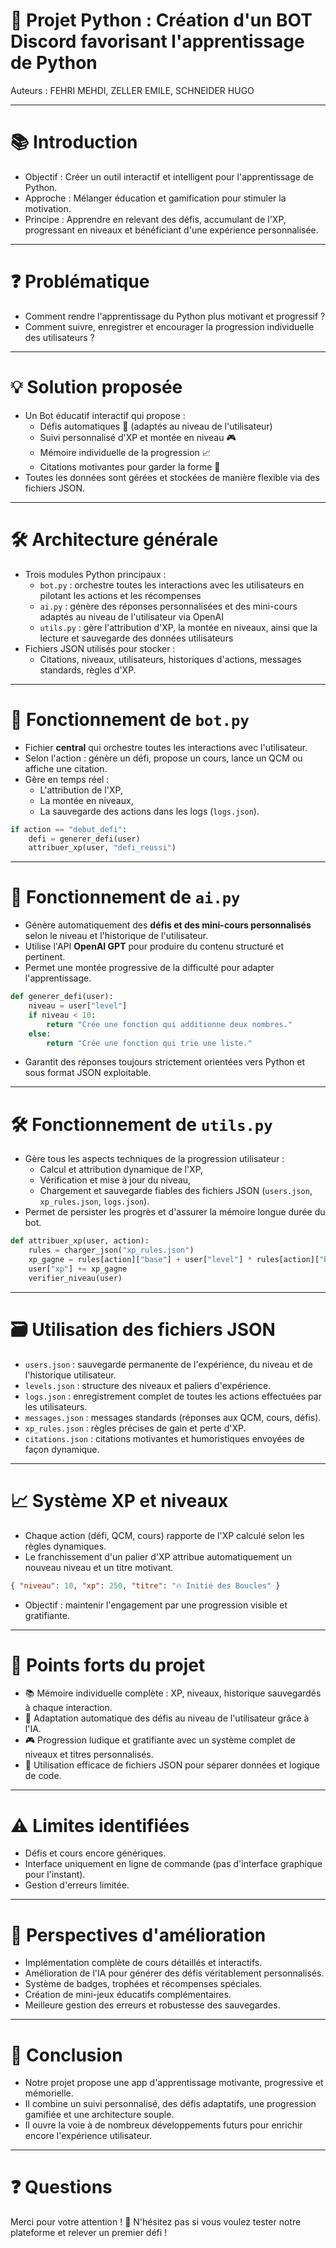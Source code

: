 # 🎯 Projet Python : Création d'un BOT Discord favorisant l'apprentissage de Python

Auteurs : FEHRI MEHDI, ZELLER EMILE, SCHNEIDER HUGO 

---
# 📚 Introduction
- Objectif : Créer un outil interactif et intelligent pour l'apprentissage de Python.
- Approche : Mélanger éducation et gamification pour stimuler la motivation.
- Principe : Apprendre en relevant des défis, accumulant de l'XP, progressant en niveaux et bénéficiant d'une expérience personnalisée.

---

# ❓ Problématique
- Comment rendre l'apprentissage du Python plus motivant et progressif ?
- Comment suivre, enregistrer et encourager la progression individuelle des utilisateurs ?

---

# 💡 Solution proposée
- Un Bot éducatif interactif qui propose :
  - Défis automatiques 🧩 (adaptés au niveau de l'utilisateur)
  - Suivi personnalisé d'XP et montée en niveau 🎮
  - Mémoire individuelle de la progression 📈
  - Citations motivantes pour garder la forme 💬
- Toutes les données sont gérées et stockées de manière flexible via des fichiers JSON.

---

# 🛠️ Architecture générale
- Trois modules Python principaux :
  - `bot.py` : orchestre toutes les interactions avec les utilisateurs en pilotant les actions et les récompenses
  - `ai.py` : génère des réponses personnalisées et des mini-cours adaptés au niveau de l'utilisateur via OpenAI
  - `utils.py` : gère l'attribution d'XP, la montée en niveaux, ainsi que la lecture et sauvegarde des données utilisateurs
- Fichiers JSON utilisés pour stocker :
  - Citations, niveaux, utilisateurs, historiques d'actions, messages standards, règles d'XP.

---

# 🧩 Fonctionnement de `bot.py`
- Fichier **central** qui orchestre toutes les interactions avec l'utilisateur.
- Selon l'action : génère un défi, propose un cours, lance un QCM ou affiche une citation.
- Gère en temps réel :
  - L'attribution de l'XP,
  - La montée en niveaux,
  - La sauvegarde des actions dans les logs (`logs.json`).

```python
if action == "debut_defi":
    defi = generer_defi(user)
    attribuer_xp(user, "defi_reussi")
```

---

# 🧠 Fonctionnement de `ai.py`
- Génère automatiquement des **défis et des mini-cours personnalisés** selon le niveau et l'historique de l'utilisateur.
- Utilise l'API **OpenAI GPT** pour produire du contenu structuré et pertinent.
- Permet une montée progressive de la difficulté pour adapter l'apprentissage.

```python
def generer_defi(user):
    niveau = user["level"]
    if niveau < 10:
        return "Crée une fonction qui additionne deux nombres."
    else:
        return "Crée une fonction qui trie une liste."
```
- Garantit des réponses toujours strictement orientées vers Python et sous format JSON exploitable.

---

# 🛠️ Fonctionnement de `utils.py`
- Gère tous les aspects techniques de la progression utilisateur :
  - Calcul et attribution dynamique de l'XP,
  - Vérification et mise à jour du niveau,
  - Chargement et sauvegarde fiables des fichiers JSON (`users.json`, `xp_rules.json`, `logs.json`).
- Permet de persister les progrès et d'assurer la mémoire longue durée du bot.

```python
def attribuer_xp(user, action):
    rules = charger_json("xp_rules.json")
    xp_gagne = rules[action]["base"] + user["level"] * rules[action]["bonus_par_niveau"]
    user["xp"] += xp_gagne
    verifier_niveau(user)
```

---

# 🗃️ Utilisation des fichiers JSON
- `users.json` : sauvegarde permanente de l'expérience, du niveau et de l'historique utilisateur.
- `levels.json` : structure des niveaux et paliers d'expérience.
- `logs.json` : enregistrement complet de toutes les actions effectuées par les utilisateurs.
- `messages.json` : messages standards (réponses aux QCM, cours, défis).
- `xp_rules.json` : règles précises de gain et perte d'XP.
- `citations.json` : citations motivantes et humoristiques envoyées de façon dynamique.

---

# 📈 Système XP et niveaux
- Chaque action (défi, QCM, cours) rapporte de l'XP calculé selon les règles dynamiques.
- Le franchissement d'un palier d'XP attribue automatiquement un nouveau niveau et un titre motivant.

```json
{ "niveau": 10, "xp": 250, "titre": "🔥 Initié des Boucles" }
```
- Objectif : maintenir l'engagement par une progression visible et gratifiante.

---

# 💪 Points forts du projet
- 📚 Mémoire individuelle complète : XP, niveaux, historique sauvegardés à chaque interaction.
- 🤖 Adaptation automatique des défis au niveau de l'utilisateur grâce à l'IA.
- 🎮 Progression ludique et gratifiante avec un système complet de niveaux et titres personnalisés.
- 📁 Utilisation efficace de fichiers JSON pour séparer données et logique de code.

---

# ⚠️ Limites identifiées
- Défis et cours encore génériques.
- Interface uniquement en ligne de commande (pas d'interface graphique pour l'instant).
- Gestion d'erreurs limitée.

---

# 🚀 Perspectives d'amélioration
- Implémentation complète de cours détaillés et interactifs.
- Amélioration de l'IA pour générer des défis véritablement personnalisés.
- Système de badges, trophées et récompenses spéciales.
- Création de mini-jeux éducatifs complémentaires.
- Meilleure gestion des erreurs et robustesse des sauvegardes.

---

# 🧠 Conclusion
- Notre projet propose une app d'apprentissage motivante, progressive et mémorielle.
- Il combine un suivi personnalisé, des défis adaptatifs, une progression gamifiée et une architecture souple.
- Il ouvre la voie à de nombreux développements futurs pour enrichir encore l'expérience utilisateur.

---

# ❓ Questions
Merci pour votre attention ! 🚀
N'hésitez pas si vous voulez tester notre plateforme et relever un premier défi !
